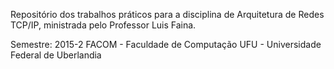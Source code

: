 Repositório dos trabalhos práticos para a disciplina de Arquitetura de Redes TCP/IP, ministrada pelo Professor Luis Faina.

Semestre: 2015-2 FACOM - Faculdade de Computação UFU - Universidade Federal de Uberlandia
